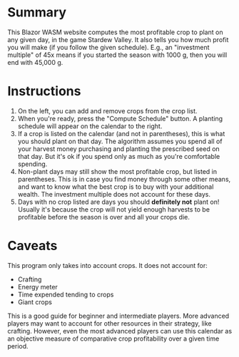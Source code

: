 # Summary

This Blazor WASM website computes the most profitable crop to plant on any given day, in the game Stardew Valley.
It also tells you how much profit you will make (if you follow the given schedule). E.g., an "investment multiple" of 45x means if you started the season with 1000 g, then you will end with 45,000 g.

# Instructions

1. On the left, you can add and remove crops from the crop list.
1. When you're ready, press the "Compute Schedule" button. A planting schedule will appear on the calendar to the right.
1. If a crop is listed on the calendar (and not in parentheses), this is what you should plant on that day. The algorithm assumes you spend all of your harvest money purchasing and planting the prescribed seed on that day. But it's ok if you spend only as much as you're comfortable spending.
1. Non-plant days may still show the most profitable crop, but listed in parentheses. This is in case you find money through some other means, and want to know what the best crop is to buy with your additional wealth. The investment multiple does not account for these days.
1. Days with no crop listed are days you should **definitely not** plant on! Usually it's because the crop will not yield enough harvests to be profitable before the season is over and all your crops die. 

# Caveats

This program only takes into account crops. It does not account for:
* Crafting
* Energy meter
* Time expended tending to crops
* Giant crops


This is a good guide for beginner and intermediate players. More advanced players may want to account for other resources in their strategy, like crafting.  However, even the most advanced players can use this calendar as an objective measure of comparative crop profitability over a given time period.
